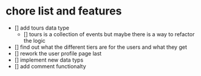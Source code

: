 # chore list and features

- [] add tours data type
  - [] tours is a collection of events but maybe there is a way to refactor the logic
- [] find out what the different tiers are for the users and what they get
- [] rework the user profile page last
- [] implement new data typs
- [] add comment functionalty
